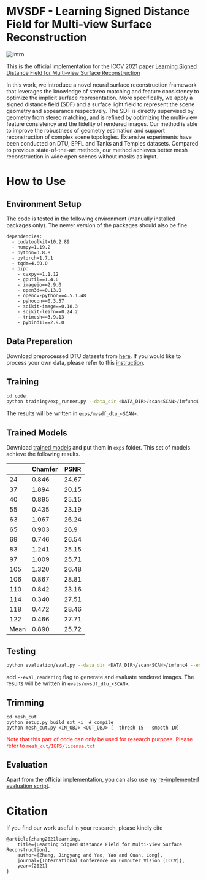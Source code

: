 # MVSDF - Learning Signed Distance Field for Multi-view Surface Reconstruction

![Intro](media/method.png)

This is the official implementation for the ICCV 2021 paper [Learning Signed Distance Field for Multi-view Surface Reconstruction](https://arxiv.org/abs/2108.09964)

In this work, we introduce a novel neural surface reconstruction framework that leverages the knowledge of stereo matching and feature consistency to optimize the implicit surface representation. More specifically, we apply a signed distance field (SDF) and a surface light field to represent the scene geometry and appearance respectively. The SDF is directly supervised by geometry from stereo matching, and is refined by optimizing the multi-view feature consistency and the fidelity of rendered images. Our method is able to improve the robustness of geometry estimation and support reconstruction of complex scene topologies. Extensive experiments have been conducted on DTU, EPFL and Tanks and Temples datasets. Compared to previous state-of-the-art methods, our method achieves better mesh reconstruction in wide open scenes without masks as input.

# How to Use
## Environment Setup
The code is tested in the following environment (manually installed packages only). The newer version of the packages should also be fine.
```
dependencies:
  - cudatoolkit=10.2.89
  - numpy=1.19.2
  - python=3.8.8
  - pytorch=1.7.1
  - tqdm=4.60.0
  - pip:
    - cvxpy==1.1.12
    - gputil==1.4.0
    - imageio==2.9.0
    - open3d==0.13.0
    - opencv-python==4.5.1.48
    - pyhocon==0.3.57
    - scikit-image==0.18.3
    - scikit-learn==0.24.2
    - trimesh==3.9.13
    - pybind11==2.9.0
```
## Data Preparation
Download preprocessed DTU datasets from [here](https://huggingface.co/datasets/jzhangbs/mvsdf_dtu). If you would like to 
process your own data, please refer to this [instruction](BYOD.md). 

## Training
``` sh
cd code
python training/exp_runner.py --data_dir <DATA_DIR>/scan<SCAN>/imfunc4 --batch_size 8 --nepoch 1800 --expname dtu_<SCAN>
```
The results will be written in `exps/mvsdf_dtu_<SCAN>`. 

## Trained Models
Download [trained models](https://huggingface.co/jzhangbs/mvsdf_model_release) and put them in `exps` folder. This set of models achieve the following results. 

|      | Chamfer | PSNR  |
|------|---------|-------|
| 24   | 0.846   | 24.67 |
| 37   | 1.894   | 20.15 |
| 40   | 0.895   | 25.15 |
| 55   | 0.435   | 23.19 |
| 63   | 1.067   | 26.24 |
| 65   | 0.903   | 26.9  |
| 69   | 0.746   | 26.54 |
| 83   | 1.241   | 25.15 |
| 97   | 1.009   | 25.71 |
| 105  | 1.320   | 26.48 |
| 106  | 0.867   | 28.81 |
| 110  | 0.842   | 23.16 |
| 114  | 0.340   | 27.51 |
| 118  | 0.472   | 28.46 |
| 122  | 0.466   | 27.71 |
| Mean | 0.890   | 25.72 |

## Testing
``` sh
python evaluation/eval.py --data_dir <DATA_DIR>/scan<SCAN>/imfunc4 --expname dtu_<SCAN> [--eval_rendering]
```
add `--eval_rendering` flag to generate and evaluate rendered images. The results will be written in `evals/mvsdf_dtu_<SCAN>`.

## Trimming
```
cd mesh_cut
python setup.py build_ext -i  # compile
python mesh_cut.py <IN_OBJ> <OUT_OBJ> [--thresh 15 --smooth 10]
```
<span style="color:red">Note that this part of code can only be used for research purpose. Please refer to `mesh_cut/IBFS/license.txt`</span>

## Evaluation
Apart from the official implementation, you can also use my [re-implemented evaluation script](https://github.com/jzhangbs/DTUeval-python). 

# Citation
If you find our work useful in your research, please kindly cite
```
@article{zhang2021learning,
	title={Learning Signed Distance Field for Multi-view Surface Reconstruction},
	author={Zhang, Jingyang and Yao, Yao and Quan, Long},
	journal={International Conference on Computer Vision (ICCV)},
	year={2021}
}
```
